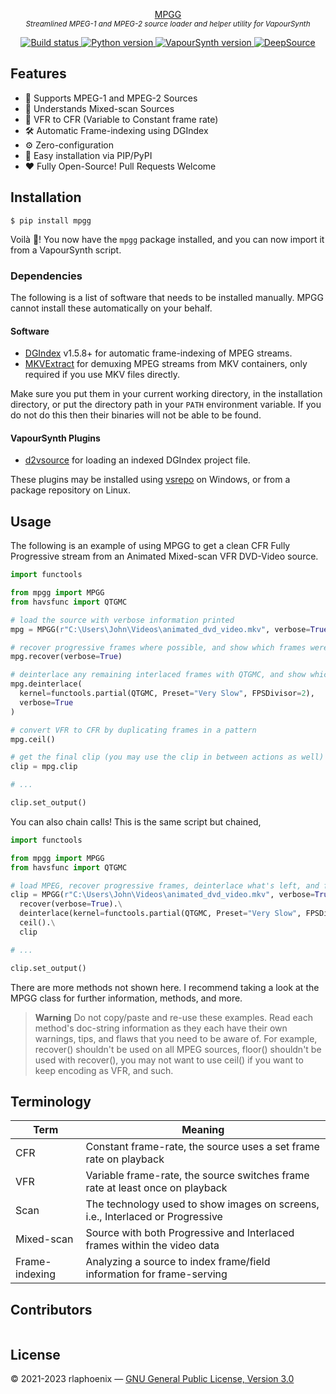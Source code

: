 <p align="center">
    <a href="https://github.com/rlaphoenix/mpgg">MPGG</a>
    <br/>
    <sup><em>Streamlined MPEG-1 and MPEG-2 source loader and helper utility for VapourSynth</em></sup>
</p>

<p align="center">
    <a href="https://github.com/rlaphoenix/mpgg/actions/workflows/ci.yml">
        <img src="https://github.com/rlaphoenix/mpgg/actions/workflows/ci.yml/badge.svg" alt="Build status">
    </a>
    <a href="https://python.org">
        <img src="https://img.shields.io/badge/python-3.8%20%7C%7C%203.10-informational" alt="Python version">
    </a>
    <a href="https://vapoursynth.com">
        <img src="https://img.shields.io/badge/vapoursynth-R58%2B-informational" alt="VapourSynth version">
    </a>
    <a href="https://deepsource.io/gh/rlaphoenix/mpgg/?ref=repository-badge">
        <img src="https://deepsource.io/gh/rlaphoenix/mpgg.svg/?label=active+issues&token=9rxkTrTRXcRYIVl8HjRu2sYX" alt="DeepSource">
    </a>
</p>

## Features

- 🎥 Supports MPEG-1 and MPEG-2 Sources
- 🧠 Understands Mixed-scan Sources
- 🤖 VFR to CFR (Variable to Constant frame rate)
- 🛠️ Automatic Frame-indexing using DGIndex
- ⚙️ Zero-configuration
- 🧩 Easy installation via PIP/PyPI
- ❤️ Fully Open-Source! Pull Requests Welcome

## Installation

```shell
$ pip install mpgg
```

Voilà 🎉! You now have the `mpgg` package installed, and you can now import it from a VapourSynth script.

### Dependencies

The following is a list of software that needs to be installed manually. MPGG cannot install these automatically
on your behalf.

#### Software

- [DGIndex] v1.5.8+ for automatic frame-indexing of MPEG streams.
- [MKVExtract] for demuxing MPEG streams from MKV containers, only required if you use MKV files directly.

Make sure you put them in your current working directory, in the installation directory, or put the directory path in
your `PATH` environment variable. If you do not do this then their binaries will not be able to be found.

  [MKVExtract]: <https://mkvtoolnix.download/downloads.html>
  [DGIndex]: <https://rationalqm.us/dgmpgdec/dgmpgdec.html>

#### VapourSynth Plugins

- [d2vsource] for loading an indexed DGIndex project file.

These plugins may be installed using [vsrepo] on Windows, or from a package repository on Linux.

  [d2vsource]: <https://github.com/dwbuiten/d2vsource>
  [vsrepo]: <https://github.com/vapoursynth/vsrepo>

## Usage

The following is an example of using MPGG to get a clean CFR Fully Progressive stream from an
Animated Mixed-scan VFR DVD-Video source.

```python
import functools

from mpgg import MPGG
from havsfunc import QTGMC

# load the source with verbose information printed
mpg = MPGG(r"C:\Users\John\Videos\animated_dvd_video.mkv", verbose=True)

# recover progressive frames where possible, and show which frames were recovered
mpg.recover(verbose=True)

# deinterlace any remaining interlaced frames with QTGMC, and show which frames were deinterlaced
mpg.deinterlace(
  kernel=functools.partial(QTGMC, Preset="Very Slow", FPSDivisor=2),
  verbose=True
)

# convert VFR to CFR by duplicating frames in a pattern
mpg.ceil()

# get the final clip (you may use the clip in between actions as well)
clip = mpg.clip

# ...

clip.set_output()
```

You can also chain calls! This is the same script but chained,

```python
import functools

from mpgg import MPGG
from havsfunc import QTGMC

# load MPEG, recover progressive frames, deinterlace what's left, and finally VFR to CFR
clip = MPGG(r"C:\Users\John\Videos\animated_dvd_video.mkv", verbose=True).\
  recover(verbose=True).\
  deinterlace(kernel=functools.partial(QTGMC, Preset="Very Slow", FPSDivisor=2), verbose=True).\
  ceil().\
  clip

# ...

clip.set_output()
```

There are more methods not shown here. I recommend taking a look at the MPGG class for further
information, methods, and more.

> __Warning__ Do not copy/paste and re-use these examples. Read each method's doc-string information
> as they each have their own warnings, tips, and flaws that you need to be aware of. For example,
> recover() shouldn't be used on all MPEG sources, floor() shouldn't be used with recover(), you
> may not want to use ceil() if you want to keep encoding as VFR, and such.

## Terminology

| Term           | Meaning                                                                        |
|----------------|--------------------------------------------------------------------------------|
| CFR            | Constant frame-rate, the source uses a set frame rate on playback              |
| VFR            | Variable frame-rate, the source switches frame rate at least once on playback  |
| Scan           | The technology used to show images on screens, i.e., Interlaced or Progressive |
| Mixed-scan     | Source with both Progressive and Interlaced frames within the video data       |
| Frame-indexing | Analyzing a source to index frame/field information for frame-serving          |

## Contributors

<a href="https://github.com/rlaphoenix"><img src="https://images.weserv.nl/?url=avatars.githubusercontent.com/u/17136956?v=4&h=25&w=25&fit=cover&mask=circle&maxage=7d" alt=""/></a>

## License

© 2021-2023 rlaphoenix — [GNU General Public License, Version 3.0](LICENSE)
